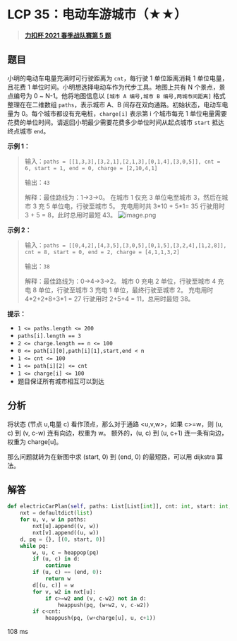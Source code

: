 # LCP 35：电动车游城市（★★）


> <u>**[力扣杯 2021 春季战队赛第 5 题](https://leetcode.cn/problems/DFPeFJ/)**</u>

## 题目

小明的电动车电量充满时可行驶距离为 `cnt`，每行驶 1 单位距离消耗 1 单位电量，且花费 1 单位时间。小明想选择电动车作为代步工具。地图上共有 N 个景点，景点编号为 0 ~ N-1。他将地图信息以 `[城市 A 编号,城市 B 编号,两城市间距离]` 格式整理在在二维数组 `paths`，表示城市 A、B 间存在双向通路。初始状态，电动车电量为 0。每个城市都设有充电桩，`charge[i]` 表示第 i 个城市每充 1 单位电量需要花费的单位时间。请返回小明最少需要花费多少单位时间从起点城市 `start` 抵达终点城市 `end`。


**示例 1：**
>输入：`paths = [[1,3,3],[3,2,1],[2,1,3],[0,1,4],[3,0,5]], cnt = 6, start = 1, end = 0, charge = [2,10,4,1]`
>
>输出：`43`
>
>解释：最佳路线为：1->3->0。
>在城市 1 仅充 3 单位电至城市 3，然后在城市 3 充 5 单位电，行驶至城市 5。
>充电用时共 3\*10 + 5\*1= 35
>行驶用时 3 + 5 = 8，此时总用时最短 43。
![image.png](https://pic.leetcode-cn.com/1616125304-mzVxIV-image.png)




**示例 2：**
>输入：`paths = [[0,4,2],[4,3,5],[3,0,5],[0,1,5],[3,2,4],[1,2,8]], cnt = 8, start = 0, end = 2, charge = [4,1,1,3,2]`
>
>输出：`38`
>
>解释：最佳路线为：0->4->3->2。
>城市 0 充电 2 单位，行驶至城市 4 充电 8 单位，行驶至城市 3 充电 1 单位，最终行驶至城市 2。
>充电用时 4\*2+2\*8+3\*1 = 27
>行驶用时 2+5+4 = 11，总用时最短 38。

**提示：**
- `1 <= paths.length <= 200`
- `paths[i].length == 3`
- `2 <= charge.length == n <= 100`
- `0 <= path[i][0],path[i][1],start,end < n`
- `1 <= cnt <= 100`
- `1 <= path[i][2] <= cnt`
- `1 <= charge[i] <= 100`
- 题目保证所有城市相互可以到达


## 分析

将状态 (节点 u,电量 c) 看作顶点，那么对于通路 <u,v,w>，如果 c>=w，则 (u, c) 到 (v, c-w) 连有向边，权重为 w。
额外的，(u, c) 到 (u, c+1) 连一条有向边，权重为 charge[u]。

那么问题就转为在新图中求 (start, 0) 到 (end, 0) 的最短路，可以用 dijkstra 算法。

## 解答

```python
def electricCarPlan(self, paths: List[List[int]], cnt: int, start: int, end: int, charge: List[int]) -> int:
    nxt = defaultdict(list)
    for u, v, w in paths:
        nxt[u].append((v, w))
        nxt[v].append((u, w))
    d, pq = {}, [(0, start, 0)]
    while pq:
        w, u, c = heappop(pq)
        if (u, c) in d:
            continue
        if (u, c) == (end, 0):
            return w
        d[(u, c)] = w
        for v, w2 in nxt[u]:
            if c>=w2 and (v, c-w2) not in d:
                heappush(pq, (w+w2, v, c-w2))
        if c<cnt:
            heappush(pq, (w+charge[u], u, c+1))
```
108 ms


